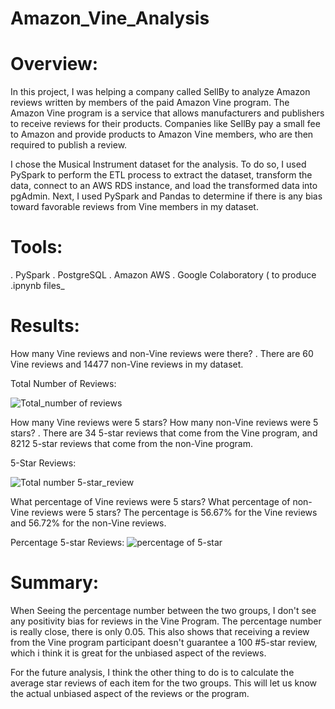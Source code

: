 # Amazon_Vine_Analysis

# Overview:
In this project, I was helping a company called SellBy to analyze Amazon reviews written by members of the paid Amazon Vine program. The Amazon Vine program is a service that allows manufacturers and publishers to receive reviews for their products. Companies like SellBy pay a small fee to Amazon and provide products to Amazon Vine members, who are then required to publish a review.

I chose the Musical Instrument dataset for the analysis. To do so, I used PySpark to perform the ETL process to extract the dataset, transform the data, connect to an AWS RDS instance, and load the transformed data into pgAdmin. Next, I used PySpark and Pandas to determine if there is any bias toward favorable reviews from Vine members in my dataset.

# Tools:
. PySpark
. PostgreSQL
. Amazon AWS
. Google Colaboratory ( to produce .ipnynb files_

# Results:
How many Vine reviews and non-Vine reviews were there?
. There are 60 Vine reviews and 14477 non-Vine reviews in my dataset. 

Total Number of Reviews:

![Total_number of reviews](https://user-images.githubusercontent.com/74233163/116775244-a09ca900-aa27-11eb-97fd-dd0b304e6828.png)

How many Vine reviews were 5 stars? How many non-Vine reviews were 5 stars?
. There are 34 5-star reviews that come from the Vine program, and 8212 5-star reviews that come from the non-Vine program.

5-Star Reviews:

![Total number 5-star_review](https://user-images.githubusercontent.com/74233163/116775273-d6419200-aa27-11eb-8021-7829d2a21df9.png)

What percentage of Vine reviews were 5 stars? What percentage of non-Vine reviews were 5 stars?
The percentage is 56.67% for the Vine reviews and 56.72% for the non-Vine reviews. 

Percentage 5-star Reviews:
![percentage of 5-star](https://user-images.githubusercontent.com/74233163/116775293-ed807f80-aa27-11eb-84af-963d6adeed96.png)


# Summary:

When Seeing the percentage number between the two groups, I don't see any positivity bias for reviews in the Vine Program. The percentage number is really close, there is only 0.05. This also shows that receiving a review from the Vine program participant doesn't guarantee a 100 #5-star review, which i think it is great for the unbiased aspect of the reviews.

For the future analysis, I think the other thing  to do is to calculate the average star reviews of each item for the two groups. This will let us know the actual unbiased aspect of the reviews or the program.

